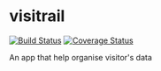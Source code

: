 # visitrail
[![Build Status](https://travis-ci.org/idmega2000/visitrail.svg?branch=develop)](https://travis-ci.org/idmega2000/visitrail)
[![Coverage Status](https://coveralls.io/repos/github/idmega2000/visitrail/badge.svg?branch=develop)](https://coveralls.io/github/idmega2000/visitrail?branch=develop)


An app that help organise visitor's data 
